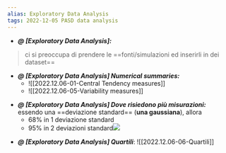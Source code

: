 ```yaml
---
alias: Exploratory Data Analysis
tags: 2022-12-05 PASD data analysis
---
```


- ***@ [Exploratory Data Analysis]:***
> ci si preoccupa di prendere le ==fonti/simulazioni ed inserirli in dei dataset== 
<!--ID: 1670246588486-->

  
- ***@ [Exploratory Data Analysis] Numerical summaries:***
	- ![[2022.12.06-01-Central Tendency measures]]
	- ![[2022.12.06-05-Variability measures]]
<!--ID: 1670247274752-->


- ***@ [Exploratory Data Analysis] Dove risiedono più misurazioni:***
	essendo una ==deviazione standard== (**una gaussiana**), allora 
	- 68% in 1 deviazione standard
	- 95% in 2 deviazioni standard![](Uni/PASD/img/distribNorm.jpeg)
<!--ID: 1670317073165-->




- ***@ [Exploratory Data Analysis] Quartili***: 
	![[2022.12.06-06-Quartili]]

